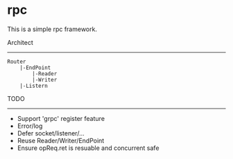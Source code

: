 # rpc

This is a simple rpc framework.

Architect
___

	Router
		|-EndPoint
			|-Reader
			|-Writer
		|-Listern

TODO
___
- Support 'grpc' register feature
- Error/log
- Defer socket/listener/...
- Reuse Reader/Writer/EndPoint
- Ensure opReq.ret is resuable and concurrent safe
